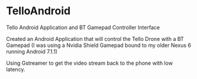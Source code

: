 # TelloAndroid
Tello Android Application and BT Gamepad Controller Interface

Created an Android Application that will control the Tello Drone with a BT Gamepad 
(I was using a Nvidia Shield Gamepad bound to my older Nexus 6 running Android 7.1.1)

Using Gstreamer to get the video stream back to the phone with low latency.
